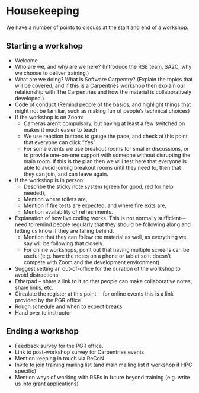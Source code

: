 # Housekeeping

We have a number of points to discuss at the start and end of a workshop.

## Starting a workshop

- Welcome
- Who are we,
  and why are we here?
  (Introduce the RSE team, SA2C, why we choose to deliver training.)
- What are we doing?
  What is Software Carpentry?
  (Explain the topics that will be covered,
  and if this is a Carpentries workshop
  then explain our relationship with The Carpentries
  and how the material is collaboratively developed.)
- Code of conduct
  (Remind people of the basics,
  and highlight things that might not be familiar,
  such as making fun of people’s technical choices)
- If the workshop is on Zoom:
  - Cameras aren’t compulsory,
    but having at least a few switched on makes it much easier to teach
  - We use reaction buttons to gauge the pace,
    and check at this point that everyone can click “Yes”
  - For some events we use breakout rooms for smaller discussions,
    or to provide one-on-one support with someone
    without disrupting the main room.
    If this is the plan
    then we will test here that everyone is able to avoid joining breakout rooms
    until they need to,
    then that they can join,
    and can leave again.
- If the workshop is in person:
  - Describe the sticky note system
    (green for good, red for help needed),
  - Mention where toilets are,
  - Mention if fire tests are expected,
    and where fire exits are,
  - Mention availability of refreshments.
- Explanation of how live coding works.
  This is not normally sufficient—
  need to remind people regularly
  that they should be following along
  and letting us know if they are falling behind.
  - Mention that they can follow the material as well,
    as everything we say will be following that closely.
  - For online workshops,
    point out that having multiple screens can be useful
    (e.g. have the notes on a phone or tablet
    so it doesn’t compete with Zoom and the development environment)
- Suggest setting an out-of-office for the duration of the workshop to avoid distractions
- Etherpad –
  share a link to it
  so that people can make collaborative notes, share links, etc.
- Circulate the register at this point—
  for online events this is a link provided by the PGR office
- Rough schedule and when to expect breaks
- Hand over to instructor

## Ending a workshop

- Feedback survey for the PGR office.
- Link to post-workshop survey for Carpentries events.
- Mention keeping in touch via ReCoN
- Invite to join training mailing list
  (and main mailing list if workshop if HPC specific)
- Mention ways of working with RSEs in future beyond training
  (e.g. write us into grant applications)
